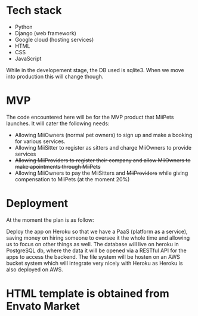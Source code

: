 # Tech stack

* Python
* Django (web framework)
* Google cloud (hosting services)
* HTML
* CSS
* JavaScript

While in the developement stage, the DB used is sqlite3. When we move into production this will change though.

# MVP

The code encountered here will be for the MVP product that MiiPets launches. It will cater the following needs:

* Allowing MiiOwners (normal pet owners) to sign up and make a booking for various services.
* Allowing MiiSitter to register as sitters and charge MiiOwners to provide services
* ~~Allowing MiiProviders to register their company and allow MiiOwners to make apointments through MiiPets~~
* Allowing MiiOwners to pay the MiiSitters and ~~MiiProviders~~ while giving compensation to MiiPets (at the moment 20%)

# Deployment

At the moment the plan is as follow:

Deploy the app on Heroku so that we have a PaaS (platform as a service), saving money on hiring someone to oversee it the whole time and allowing us to focus on other things as well. The database will live on heroku in PostgreSQL db, where the data it will be opened via a RESTful API for the apps to access the backend. The file system will be hosten on an AWS bucket system which will integrate very nicely with Heroku as Heroku is also deployed on AWS.

# HTML template is obtained from Envato Market

